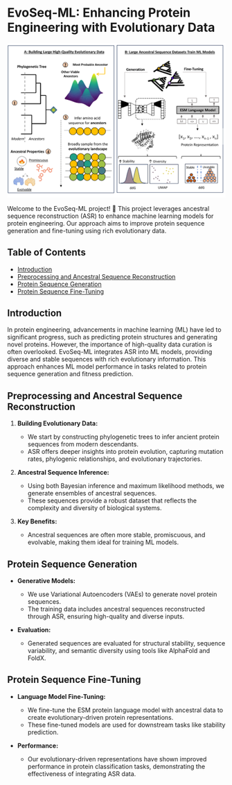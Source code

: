 # EvoSeq-ML: Enhancing Protein Engineering with Evolutionary Data

![EvoSeq Figure](./Figures/6-1.png)



Welcome to the EvoSeq-ML project! 🎉 This project leverages ancestral sequence reconstruction (ASR) to enhance machine learning models for protein engineering. Our approach aims to improve protein sequence generation and fine-tuning using rich evolutionary data.

## Table of Contents
- [Introduction](#introduction)
- [Preprocessing and Ancestral Sequence Reconstruction](#preprocessing-and-ancestral-sequence-reconstruction)
- [Protein Sequence Generation](#protein-sequence-generation)
- [Protein Sequence Fine-Tuning](#protein-sequence-fine-tuning)

## Introduction

In protein engineering, advancements in machine learning (ML) have led to significant progress, such as predicting protein structures and generating novel proteins. However, the importance of high-quality data curation is often overlooked. EvoSeq-ML integrates ASR into ML models, providing diverse and stable sequences with rich evolutionary information. This approach enhances ML model performance in tasks related to protein sequence generation and fitness prediction.

## Preprocessing and Ancestral Sequence Reconstruction

1. **Building Evolutionary Data:**
    - We start by constructing phylogenetic trees to infer ancient protein sequences from modern descendants.
    - ASR offers deeper insights into protein evolution, capturing mutation rates, phylogenic relationships, and evolutionary trajectories.

2. **Ancestral Sequence Inference:**
    - Using both Bayesian inference and maximum likelihood methods, we generate ensembles of ancestral sequences.
    - These sequences provide a robust dataset that reflects the complexity and diversity of biological systems.

3. **Key Benefits:**
    - Ancestral sequences are often more stable, promiscuous, and evolvable, making them ideal for training ML models.

## Protein Sequence Generation

- **Generative Models:**
    - We use Variational Autoencoders (VAEs) to generate novel protein sequences.
    - The training data includes ancestral sequences reconstructed through ASR, ensuring high-quality and diverse inputs.

- **Evaluation:**
    - Generated sequences are evaluated for structural stability, sequence variability, and semantic diversity using tools like AlphaFold and FoldX.

## Protein Sequence Fine-Tuning

- **Language Model Fine-Tuning:**
    - We fine-tune the ESM protein language model with ancestral data to create evolutionary-driven protein representations.
    - These fine-tuned models are used for downstream tasks like stability prediction.

- **Performance:**
    - Our evolutionary-driven representations have shown improved performance in protein classification tasks, demonstrating the effectiveness of integrating ASR data.


